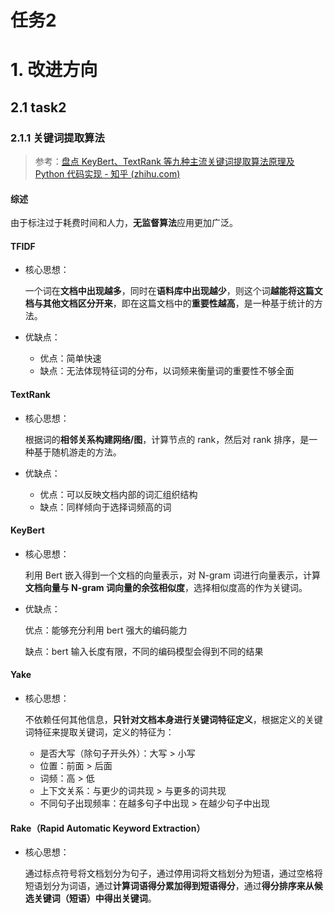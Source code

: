 # 任务2

# 1. 改进方向

## 2.1 task2

### 2.1.1 关键词提取算法

> 参考：[盘点 KeyBert、TextRank 等九种主流关键词提取算法原理及 Python 代码实现 - 知乎 (zhihu.com)](https://zhuanlan.zhihu.com/p/568271135)

#### 综述

由于标注过于耗费时间和人力，**无监督算法**应用更加广泛。

#### TFIDF

* 核心思想：

  一个词在**文档中出现越多**，同时在**语料库中出现越少**，则这个词**越能将这篇文档与其他文档区分开来**，即在这篇文档中的**重要性越高**，是一种基于统计的方法。
* 优缺点：

  * 优点：简单快速
  * 缺点：无法体现特征词的分布，以词频来衡量词的重要性不够全面

#### TextRank

* 核心思想：

  根据词的**相邻关系构建网络/图**，计算节点的 rank，然后对 rank 排序，是一种基于随机游走的方法。
* 优缺点：

  * 优点：可以反映文档内部的词汇组织结构
  * 缺点：同样倾向于选择词频高的词

#### KeyBert

* 核心思想：

  利用 Bert 嵌入得到一个文档的向量表示，对 N-gram 词进行向量表示，计算**文档向量与 N-gram 词向量的余弦相似度**，选择相似度高的作为关键词。
* 优缺点：

  优点：能够充分利用 bert 强大的编码能力

  缺点：bert 输入长度有限，不同的编码模型会得到不同的结果

#### Yake

* 核心思想：

  不依赖任何其他信息，**只针对文档本身进行关键词特征定义**，根据定义的关键词特征来提取关键词，定义的特征为：

  * 是否大写（除句子开头外）：大写 > 小写
  * 位置：前面 > 后面
  * 词频：高 > 低
  * 上下文关系：与更少的词共现 > 与更多的词共现
  * 不同句子出现频率：在越多句子中出现 > 在越少句子中出现

#### Rake（Rapid Automatic Keyword Extraction）

* 核心思想：

  通过标点符号将文档划分为句子，通过停用词将文档划分为短语，通过空格将短语划分为词语，通过**计算词语得分累加得到短语得分**，通过**得分排序来从候选关键词（短语）中得出关键词**。

